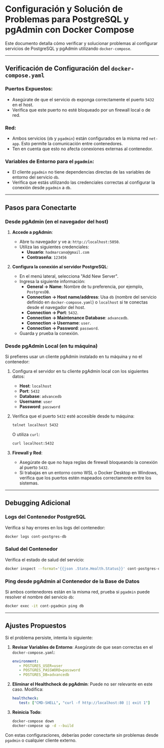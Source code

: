 # Configuración y Solución de Problemas para PostgreSQL y pgAdmin con Docker Compose

Este documento detalla cómo verificar y solucionar problemas al configurar servicios de PostgreSQL y pgAdmin utilizando `docker-compose`.

---

## Verificación de Configuración del `docker-compose.yaml`

### Puertos Expuestos:
- Asegúrate de que el servicio `db` exponga correctamente el puerto `5432` en el host.
- Verifica que este puerto no esté bloqueado por un firewall local o de red.

### Red:
- Ambos servicios (`db` y `pgadmin`) están configurados en la misma red `net-app`. Esto permite la comunicación entre contenedores.
- Ten en cuenta que esto no afecta conexiones externas al contenedor.

### Variables de Entorno para el `pgadmin`:
- El cliente `pgadmin` no tiene dependencias directas de las variables de entorno del servicio `db`.
- Verifica que estás utilizando las credenciales correctas al configurar la conexión desde `pgadmin` a `db`.

---

## Pasos para Conectarte

### Desde pgAdmin (en el navegador del host)

1. **Accede a pgAdmin**:
   - Abre tu navegador y ve a: `http://localhost:5050`.
   - Utiliza las siguientes credenciales:
     - **Usuario**: `hadmarcano@gmail.com`
     - **Contraseña**: `123456`

2. **Configura la conexión al servidor PostgreSQL**:
   - En el menú lateral, selecciona "Add New Server".
   - Ingresa la siguiente información:
     - **General -> Name**: Nombre de tu preferencia, por ejemplo, `PostgresDB`.
     - **Connection -> Host name/address**: Usa `db` (nombre del servicio definido en `docker-compose.yaml`) o `localhost` si te conectas desde el navegador del host.
     - **Connection -> Port**: `5432`.
     - **Connection -> Maintenance Database**: `advancedb`.
     - **Connection -> Username**: `user`.
     - **Connection -> Password**: `password`.
   - Guarda y prueba la conexión.

### Desde pgAdmin Local (en tu máquina)

Si prefieres usar un cliente pgAdmin instalado en tu máquina y no el contenedor:

1. Configura el servidor en tu cliente pgAdmin local con los siguientes datos:
   - **Host**: `localhost`
   - **Port**: `5432`
   - **Database**: `advancedb`
   - **Username**: `user`
   - **Password**: `password`

2. Verifica que el puerto `5432` esté accesible desde tu máquina:
   ```bash
   telnet localhost 5432
   ```
   O utiliza `curl`:
   ```bash
   curl localhost:5432
   ```

3. **Firewall y Red**:
   - Asegúrate de que no haya reglas de firewall bloqueando la conexión al puerto `5432`.
   - Si trabajas en un entorno como WSL o Docker Desktop en Windows, verifica que los puertos estén mapeados correctamente entre los sistemas.

---

## Debugging Adicional

### Logs del Contenedor PostgreSQL
Verifica si hay errores en los logs del contenedor:
```bash
docker logs cont-postgres-db
```

### Salud del Contenedor
Verifica el estado de salud del servicio:
```bash
docker inspect --format='{{json .State.Health.Status}}' cont-postgres-db
```

### Ping desde pgAdmin al Contenedor de la Base de Datos
Si ambos contenedores están en la misma red, prueba si `pgadmin` puede resolver el nombre del servicio `db`:
```bash
docker exec -it cont-pgadmin ping db
```

---

## Ajustes Propuestos

Si el problema persiste, intenta lo siguiente:

1. **Revisar Variables de Entorno**:
   Asegúrate de que sean correctas en el `docker-compose.yaml`:
   ```yaml
   environment:
      - POSTGRES_USER=user
      - POSTGRES_PASSWORD=password
      - POSTGRES_DB=advancedb
   ```

2. **Eliminar el Healthcheck de pgAdmin**:
   Puede no ser relevante en este caso. Modifica:
   ```yaml
   healthcheck:
      test: ["CMD-SHELL", "curl -f http://localhost:80 || exit 1"]
   ```

3. **Reinicia Todo**:
   ```bash
   docker-compose down
   docker-compose up -d --build
   ```

Con estas configuraciones, deberías poder conectarte sin problemas desde `pgadmin` o cualquier cliente externo.
